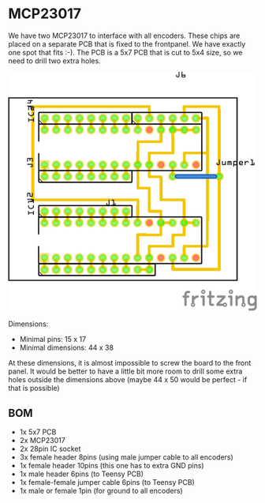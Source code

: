 # MCP23017

We have two MCP23017 to interface with all encoders. These chips are placed on a separate PCB that is fixed to the frontpanel. We have exactly one spot that fits :-). The PCB is a 5x7 PCB that is cut to 5x4 size, so we need to drill two extra holes.

![](MCP23017s-pcb.png)

Dimensions:
- Minimal pins: 15 x 17
- Minimal dimensions: 44 x 38

At these dimensions, it is almost impossible to screw the board to the front panel. It would be better to have a little bit more room to drill some extra holes outside the dimensions above (maybe 44 x 50 would be perfect - if that is possible)

## BOM
- 1x 5x7 PCB
- 2x MCP23017
- 2x 28pin IC socket
- 3x female header 8pins (using male jumper cable to all encoders)
- 1x female header 10pins (this one has to extra GND pins)
- 1x male header 6pins (to Teensy PCB)
- 1x female-female jumper cable 6pins (to Teensy PCB)
- 1x male or female 1pin (for ground to all encoders)
